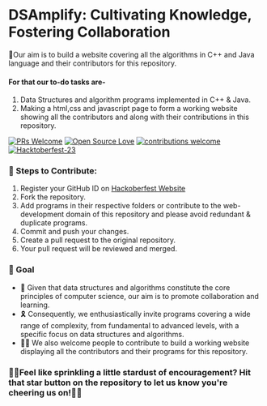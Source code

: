 # DSAmplify: Cultivating Knowledge, Fostering Collaboration
📌Our aim is to build a website covering all the algorithms in C++ and Java language and their contributors for this repository.
#### For that our to-do tasks are-
 1. Data Structures and algorithm programs implemented in C++ &amp; Java.
 2. Making a html,css and javascript page to form a working website showing all the contributors and along with their contributions in this repository.

<div align="left">

[![PRs Welcome](https://img.shields.io/badge/PRs-welcome-brightgreen.svg?style=flat&logo=github)](https://github.com/d-coder111/DS-algo-fundamentals-cpp-JAVA) 
[![Open Source Love](https://img.shields.io/badge/Open%20Source-%F0%9F%A4%8D-Green)](https://github.com/d-coder111/DS-algo-fundamentals-cpp-JAVA) 
[![contributions welcome](https://img.shields.io/static/v1.svg?label=Contributions&message=Welcome&color=0059b3)](https://github.com/d-coder111/DS-algo-fundamentals-cpp-JAVA)
[![Hacktoberfest-23](https://img.shields.io/static/v1.svg?label=Hacktoberfest-23&message=accepted&color=red)](https://github.com/d-coder111/DS-algo-fundamentals-cpp-JAVA)
</div>

 ### 🌟 Steps to Contribute:
 1. Register your GitHub ID on [Hackoberfest Website](https://hacktoberfest.com/auth/)
 2. Fork the repository.
 3. Add programs in their respective folders or contribute to the web-development domain of this repository and please avoid redundant & duplicate programs.
 4. Commit and push your changes.
 5. Create a pull request to the original repository.
 6. Your pull request will be reviewed and merged.

### 🎯 Goal
- 🌱 Given that data structures and algorithms constitute the core principles of computer science, our aim is to promote collaboration and learning. 
- 🎗 Consequently, we enthusiastically invite programs covering a wide range of complexity, from fundamental to advanced levels, with a specific focus on data structures and algorithms.
- 👩‍💻 We also welcome people to contribute to build a working website displaying all the contributors and their programs for this repository.

### 💟😊Feel like sprinkling a little stardust of encouragement? Hit that star button on the repository to let us know you're cheering us on!🌟💫
